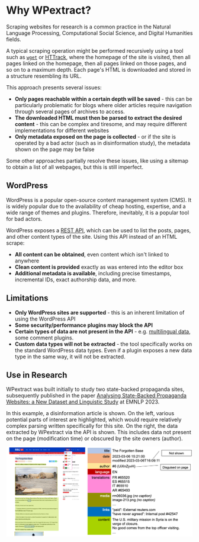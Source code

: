 # Why WPextract?

Scraping websites for research is a common practice in the Natural Language Processing, Computational Social Science, and Digital Humanities fields.

A typical scraping operation might be performed recursively using a tool such as [`wget`](https://www.gnu.org/software/wget/manual/html_node/Recursive-Retrieval-Options.html) or [HTTrack](https://www.httrack.com/), where the homepage of the site is visited, then all pages linked on the homepage, then all pages linked on those pages, and so on to a maximum depth. Each page's HTML is downloaded and stored in a structure resembling its URL.

This approach presents several issues:

- **Only pages reachable within a certain depth will be saved** - this can be particularly problematic for blogs where older articles require navigation through several pages of archives to access.
- **The downloaded HTML must then be parsed to extract the desired content** - this can be complex and tiresome, and may require different implementations for different websites
- **Only metadata exposed on the page is collected** - or if the site is operated by a bad actor (such as in disinformation study), the metadata shown on the page may be false

Some other approaches partially resolve these issues, like using a sitemap to obtain a list of all webpages, but this is still imperfect.

## WordPress

WordPress is a popular open-source content management system (CMS). It is widely popular due to the availability of cheap hosting, expertise, and a wide range of themes and plugins. Therefore, inevitably, it is a popular tool for bad actors.

WordPress exposes a [REST API](https://developer.wordpress.org/rest-api/), which can be used to list the posts, pages, and other content types of the site. Using this API instead of an HTML scrape:

- **All content can be obtained**, even content which isn't linked to anywhere
- **Clean content is provided** exactly as was entered into the editor box
- **Additional metadata is available**, including precise timestamps, incremental IDs, exact authorship data, and more.

## Limitations

- **Only WordPress sites are supported** - this is an inherent limitation of using the WordPress API
- **Some security/performance plugins may block the API**
- **Certain types of data are not present in the API** - e.g. [multilingual data](../advanced/multilingual.md), some comment plugins.
- **Custom data types will not be extracted** - the tool specifically works on the standard WordPress data types. Even if a plugin exposes a new data type in the same way, it will not be extracted.

## Use in Research

WPextract was built initially to study two state-backed propaganda sites, subsequently published in the paper [Analysing State-Backed Propaganda Websites: a New Dataset and Linguistic Study](https://aclanthology.org/2023.emnlp-main.349/) at EMNLP 2023.

In this example, a disinformation article is shown. On the left, various potential parts of interest are highlighted, which would require relatively complex parsing written specifically for this site. On the right, the data extracted by WPextract via the API is shown. This includes data not present on the page (modification time) or obscured by the site owners (author).

[![](../img/rrn-data.png)](../img/rrn-data.png)
